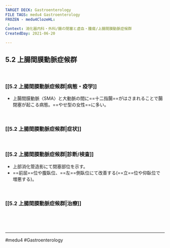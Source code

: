 ```yaml
---
TARGET DECK: Gastroenterology
FILE TAGS: medu4 Gastroenterology
FROZEN - medu4ClozeHL:
 : 
Context: 消化器内科・外科/腸の閉塞と虚血・腫瘍/上腸間膜動脈症候群
CreatedDay: 2021-06-20

---
```


## 5.2 上腸間膜動脈症候群

<br>

### [[5.2 上腸間膜動脈症候群|病態・疫学]]
* 上腸間膜動脈〈SMA〉と大動脈の間に==十二指腸==がはさまれることで腸閉塞が起こる病態。==やせ型の女性==に多い。
<!--ID: 1624766942578-->


<br>

### [[5.2 上腸間膜動脈症候群|症状]]


<br>

### [[5.2 上腸間膜動脈症候群|診断/検査]]
* 上部消化管造影にて閉塞部位を示す。
* ==前屈==位や腹臥位、==左==側臥位にて改善する(==立==位や仰臥位で増悪する)。
 
<!--ID: 1624766942583-->


<br>

### [[5.2 上腸間膜動脈症候群|治療]]


<br><br><br>

---
#medu4 #Gastroenterology 
